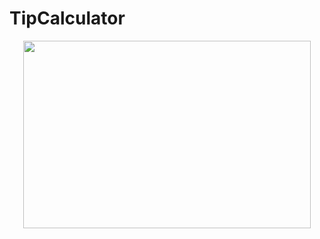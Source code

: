 # TipCalculator

<p align="center">
  <img width="460" height="300" src="https://user-images.githubusercontent.com/41933169/153799850-17985970-88ed-41bd-8a63-fab2ec703a79.png">
</p>

